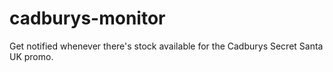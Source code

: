 # cadburys-monitor
Get notified whenever there's stock available for the Cadburys Secret Santa UK promo.
